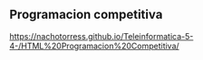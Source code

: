 ## Programacion competitiva
https://nachotorress.github.io/Teleinformatica-5-4-/HTML%20Programacion%20Competitiva/
